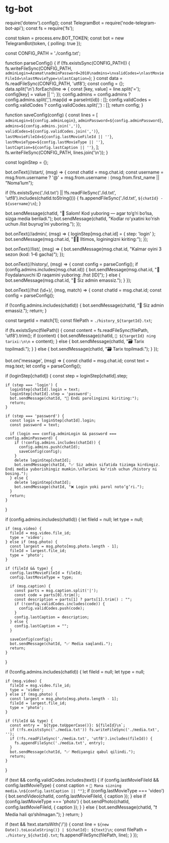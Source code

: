 # tg-bot
require('dotenv').config();
const TelegramBot = require('node-telegram-bot-api');
const fs = require('fs');

const token = process.env.BOT_TOKEN;
const bot = new TelegramBot(token, { polling: true });

const CONFIG_PATH = './config.txt';

function parseConfig() {
  if (!fs.existsSync(CONFIG_PATH)) {
    fs.writeFileSync(CONFIG_PATH, `adminLogin=Azamat\nadminPassword=2010\nadmins=\nvalidCodes=\nlastMovieFileId=\nlastMovieType=\nlastCaption=`);
  }
  const data = fs.readFileSync(CONFIG_PATH, 'utf8');
  const config = {};
  data.split('\n').forEach(line => {
    const [key, value] = line.split('=');
    config[key] = value || '';
  });
  config.admins = config.admins ? config.admins.split(',').map(id => parseInt(id)) : [];
  config.validCodes = config.validCodes ? config.validCodes.split(',') : [];
  return config;
}

function saveConfig(config) {
  const lines = [
    `adminLogin=${config.adminLogin}`,
    `adminPassword=${config.adminPassword}`,
    `admins=${config.admins.join(',')}`,
    `validCodes=${config.validCodes.join(',')}`,
    `lastMovieFileId=${config.lastMovieFileId || ''}`,
    `lastMovieType=${config.lastMovieType || ''}`,
    `lastCaption=${config.lastCaption || ''}`,
  ];
  fs.writeFileSync(CONFIG_PATH, lines.join('\n'));
}

const loginStep = {};

bot.onText(/\/start/, (msg) => {
  const chatId = msg.chat.id;
  const username = msg.from.username ? '@' + msg.from.username : (msg.from.first_name || "Nomaʼlum");

  if (!fs.existsSync('./id.txt') || !fs.readFileSync('./id.txt', 'utf8').includes(chatId.toString())) {
    fs.appendFileSync('./id.txt', `${chatId} - ${username}\n`);
  }

  bot.sendMessage(chatId, "👋 Salom! Kod yuboring — agar to‘g‘ri bo‘lsa, sizga media beriladi.");
  bot.sendMessage(chatId, "Kodlar ro'yxatini ko'rish uchun /list buyrug'ini yuboring.");
});

bot.onText(/\/admin/, (msg) => {
  loginStep[msg.chat.id] = { step: 'login' };
  bot.sendMessage(msg.chat.id, "🧑‍💻 Iltimos, loginingizni kiriting:");
});

bot.onText(/\/list/, (msg) => {
  bot.sendMessage(msg.chat.id, "Kalmar oyini 3 sezon (kod: 1–6 gacha)");
});

bot.onText(/\/history/, (msg) => {
  const config = parseConfig();
  if (config.admins.includes(msg.chat.id)) {
    bot.sendMessage(msg.chat.id, "👤 Foydalanuvchi ID raqamini yuboring: /hst [ID]");
  } else {
    bot.sendMessage(msg.chat.id, "🚫 Siz admin emassiz.");
  }
});

bot.onText(/\/hst (\d+)/, (msg, match) => {
  const chatId = msg.chat.id;
  const config = parseConfig();

  if (!config.admins.includes(chatId)) {
    bot.sendMessage(chatId, "🚫 Siz admin emassiz.");
    return;
  }

  const targetId = match[1];
  const filePath = `./history_${targetId}.txt`;

  if (fs.existsSync(filePath)) {
    const content = fs.readFileSync(filePath, 'utf8').trim();
    if (content) {
      bot.sendMessage(chatId, `📂 ${targetId} ning tarixi:\n\n` + content);
    } else {
      bot.sendMessage(chatId, "🗃 Tarix topilmadi.");
    }
  } else {
    bot.sendMessage(chatId, "🗃 Tarix topilmadi.");
  }
});

bot.on('message', (msg) => {
  const chatId = msg.chat.id;
  const text = msg.text;
  let config = parseConfig();

  if (loginStep[chatId]) {
    const step = loginStep[chatId].step;

    if (step === 'login') {
      loginStep[chatId].login = text;
      loginStep[chatId].step = 'password';
      bot.sendMessage(chatId, "🔐 Endi parolingizni kiriting:");
      return;
    }

    if (step === 'password') {
      const login = loginStep[chatId].login;
      const password = text;

      if (login === config.adminLogin && password === config.adminPassword) {
        if (!config.admins.includes(chatId)) {
          config.admins.push(chatId);
          saveConfig(config);
        }
        delete loginStep[chatId];
        bot.sendMessage(chatId, "✅ Siz admin sifatida tizimga kirdingiz. Endi media yuborishingiz mumkin.\nTarixni ko‘rish uchun /history ni bosing.");
      } else {
        delete loginStep[chatId];
        bot.sendMessage(chatId, "❌ Login yoki parol noto‘g‘ri.");
      }
      return;
    }
  }

  if (config.admins.includes(chatId)) {
    let fileId = null;
    let type = null;

    if (msg.video) {
      fileId = msg.video.file_id;
      type = 'video';
    } else if (msg.photo) {
      const largest = msg.photo[msg.photo.length - 1];
      fileId = largest.file_id;
      type = 'photo';
    }

    if (fileId && type) {
      config.lastMovieFileId = fileId;
      config.lastMovieType = type;

      if (msg.caption) {
        const parts = msg.caption.split('|');
        const code = parts[0].trim();
        const description = parts[1] ? parts[1].trim() : "";
        if (!config.validCodes.includes(code)) {
          config.validCodes.push(code);
        }
        config.lastCaption = description;
      } else {
        config.lastCaption = "";
      }

      saveConfig(config);
      bot.sendMessage(chatId, "✅ Media saqlandi.");
      return;
    }
  }

  if (!config.admins.includes(chatId)) {
    let fileId = null;
    let type = null;

    if (msg.video) {
      fileId = msg.video.file_id;
      type = 'video';
    } else if (msg.photo) {
      const largest = msg.photo[msg.photo.length - 1];
      fileId = largest.file_id;
      type = 'photo';
    }

    if (fileId && type) {
      const entry = `${type.toUpperCase()}: ${fileId}\n`;
      if (!fs.existsSync('./media.txt')) fs.writeFileSync('./media.txt', '');
      if (!fs.readFileSync('./media.txt', 'utf8').includes(fileId)) {
        fs.appendFileSync('./media.txt', entry);
      }
      bot.sendMessage(chatId, "✅ Mediyangiz qabul qilindi.");
      return;
    }
  }

  if (text && config.validCodes.includes(text)) {
    if (config.lastMovieFileId && config.lastMovieType) {
      const caption = `🍿 Mana sizning media.\n${config.lastCaption || ""}`;
      if (config.lastMovieType === 'video') {
        bot.sendVideo(chatId, config.lastMovieFileId, { caption });
      } else if (config.lastMovieType === 'photo') {
        bot.sendPhoto(chatId, config.lastMovieFileId, { caption });
      }
    } else {
      bot.sendMessage(chatId, "❗ Media hali qo‘shilmagan.");
    }
    return;
  }

  if (text && !text.startsWith('/')) {
    const line = `${new Date().toLocaleString()} | ${chatId}: ${text}\n`;
    const filePath = `./history_${chatId}.txt`;
    fs.appendFileSync(filePath, line);
  }
});

